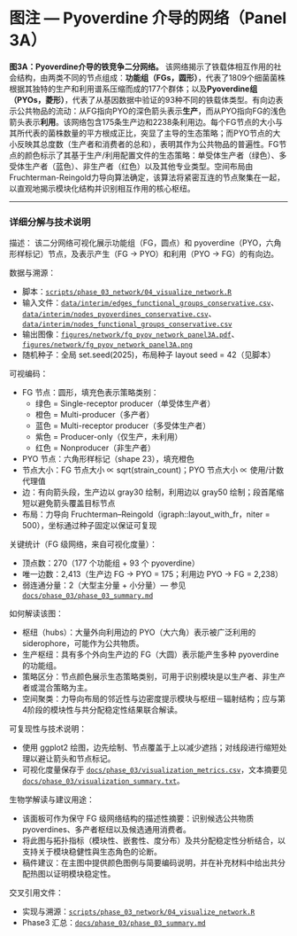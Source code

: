 # 图注 — Pyoverdine 介导的网络（Panel 3A）

**图3A：Pyoverdine介导的铁竞争二分网络。** 该网络揭示了铁载体相互作用的社会结构，由两类不同的节点组成：**功能组（FGs，圆形）**，代表了1809个细菌菌株根据其独特的生产和利用谱系压缩而成的177个群体；以及**Pyoverdine组（PYOs，菱形）**，代表了从基因数据中验证的93种不同的铁载体类型。有向边表示公共物品的流动：从FG指向PYO的深色箭头表示**生产**，而从PYO指向FG的浅色箭头表示**利用**。该网络包含175条生产边和2238条利用边。每个FG节点的大小与其所代表的菌株数量的平方根成正比，突显了主导的生态策略；而PYO节点的大小反映其总度数（生产者和消费者的总和），表明其作为公共物品的普遍性。FG节点的颜色标示了其基于生产/利用配置文件的生态策略：单受体生产者（绿色）、多受体生产者（蓝色）、非生产者（红色）以及其他专业类型。空间布局由Fruchterman-Reingold力导向算法确定，该算法将紧密互连的节点聚集在一起，以直观地揭示模块化结构并识别相互作用的核心枢纽。

---

### 详细分解与技术说明

描述：
该二分网络可视化展示功能组（FG，圆点）和 pyoverdine（PYO，六角形样标记）节点，及表示产生（FG → PYO）和利用（PYO → FG）的有向边。

数据与溯源：
- 脚本：[`scripts/phase_03_network/04_visualize_network.R`](scripts/phase_03_network/04_visualize_network.R:1)
- 输入文件：[`data/interim/edges_functional_groups_conservative.csv`](data/interim/edges_functional_groups_conservative.csv:1)、[`data/interim/nodes_pyoverdines_conservative.csv`](data/interim/nodes_pyoverdines_conservative.csv:1)、[`data/interim/nodes_functional_groups_conservative.csv`](data/interim/nodes_functional_groups_conservative.csv:1)
- 输出图像：[`figures/network/fg_pyov_network_panel3A.pdf`](figures/network/fg_pyov_network_panel3A.pdf:1)、[`figures/network/fg_pyov_network_panel3A.png`](figures/network/fg_pyov_network_panel3A.png:1)
- 随机种子：全局 set.seed(2025)，布局种子 layout seed = 42（见脚本）

可视编码：
- FG 节点：圆形，填充色表示策略类别：
  * 绿色 = Single-receptor producer（单受体生产者）
  * 橙色 = Multi-producer（多产者）
  * 蓝色 = Multi-receptor producer（多受体生产者）
  * 紫色 = Producer-only（仅生产，未利用）
  * 红色 = Nonproducer（非生产者）
- PYO 节点：六角形样标记（shape 23），填充橙色
- 节点大小：FG 节点大小 ∝ sqrt(strain_count)；PYO 节点大小 ∝ 使用/计数代理值
- 边：有向箭头段，生产边以 gray30 绘制，利用边以 gray50 绘制；段首尾缩短以避免箭头覆盖目标节点
- 布局：力导向 Fruchterman–Reingold（igraph::layout_with_fr，niter = 500），坐标通过种子固定以保证可复现

关键统计（FG 级网络，来自可视化度量）：
- 顶点数：270（177 个功能组 + 93 个 pyoverdine）
- 唯一边数：2,413（生产边 FG → PYO = 175；利用边 PYO → FG = 2,238）
- 弱连通分量：2（大型主分量 + 小分量）— 参见 [`docs/phase_03/phase_03_summary.md`](docs/phase_03/phase_03_summary.md:1)

如何解读该图：
- 枢纽（hubs）：大量外向利用边的 PYO（大六角）表示被广泛利用的 siderophore，可能作为公共物质。
- 生产枢纽：具有多个外向生产边的 FG（大圆）表示能产生多种 pyoverdine 的功能组。
- 策略区分：节点颜色展示生态策略类别，可用于识别模块是以生产者、非生产者或混合策略为主。
- 空间聚类：力导向布局的邻近性与边密度提示模块与枢纽－辐射结构；应与第4阶段的模块性与共分配稳定性结果联合解读。

可复现性与技术说明：
- 使用 ggplot2 绘图，边先绘制、节点覆盖于上以减少遮挡；对线段进行缩短处理以避让箭头和节点标记。
- 可视化度量保存于 [`docs/phase_03/visualization_metrics.csv`](docs/phase_03/visualization_metrics.csv:1)，文本摘要见 [`docs/phase_03/visualization_summary.txt`](docs/phase_03/visualization_summary.txt:1)。

生物学解读与建议用途：
- 该面板可作为保守 FG 级网络结构的描述性摘要：识别候选公共物质 pyoverdines、多产者枢纽以及候选通用消费者。
- 将此图与拓扑指标（模块性、嵌套性、度分布）及共分配稳定性分析结合，以支持关于模块稳健性與生态角色的论断。
- 稿件建议：在主图中提供颜色图例与简要编码说明，并在补充材料中给出共分配热图以证明模块稳定性。

交叉引用文件：
- 实现与溯源：[`scripts/phase_03_network/04_visualize_network.R`](scripts/phase_03_network/04_visualize_network.R:1)
- Phase3 汇总：[`docs/phase_03/phase_03_summary.md`](docs/phase_03/phase_03_summary.md:1)
